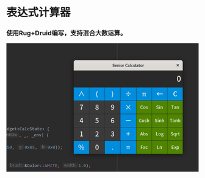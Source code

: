 # 表达式计算器

### 使用Rug+Druid编写，支持混合大数运算。
![image](https://github.com/lhjok/Calc-ui/raw/master/images/calc.png)
